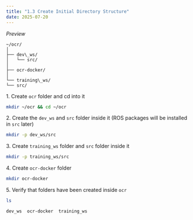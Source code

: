 ```yaml
---
title: "1.3 Create Initial Directory Structure"
date: 2025-07-20
---
```


*Preview*

```
~/ocr/
│
├── dev\_ws/
│   └── src/
│
├── ocr-docker/
│
└── training\_ws/
└── src/
```

1\. Create `ocr` folder and cd into it

```bash
mkdir ~/ocr && cd ~/ocr
```

2\. Create the `dev_ws` and `src` folder inside it (ROS packages will be installed in `src` later)

```bash
mkdir -p dev_ws/src
```

3\. Create `training_ws` folder and `src` folder inside it

```bash
mkdir -p training_ws/src
```

4\. Create `ocr-docker` folder

```bash
mkdir ocr-docker
```

5\. Verify that folders have been created inside `ocr`

```bash
ls
```

<!-- Expected output: -->

```output
dev_ws  ocr-docker  training_ws
```
